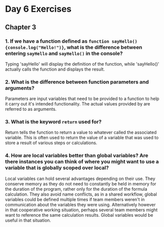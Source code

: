 # Day 6 Exercises
## Chapter 3

### 1.  If we have a function defined as `function sayHello(){console.log("Hello!")}`, what is the difference between entering `sayHello` and `sayHello()` in the console?
  Typing 'sayHello' will display the definition of the function, while 'sayHello()' actually calls the function and displays the result.

### 2.  What is the difference between function parameters and arguments?
  Parameters are input variables that need to be provided to a function to help it carry out it's intended functionality. The actual values provided by are referred to as arguments.

### 3.  What is the keyword `return` used for?
  Return tells the function to return a value to whatever called the associated variable. This is often used to return the value of a variable that was used to store a result of various steps or calculations.

### 4.  How are local variables better than global variables? Are there instances you can think of where you might want to use a variable that is globally scoped over local?
  Local variables can hold several advantages depending on their use. They conserve memory as they do not need to constantly be held in memory for the duration of the program, rather only for the duration of the formula calculation. They also avoid name conflicts, as in a shared workflow, global variables could be defined multiple times if team members weren't in communication about the variables they were using. Alternatively however in that cooperative working situation, perhaps several team members might want to reference the same calculation results. Global variables would be useful in that situation.
